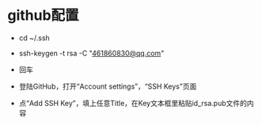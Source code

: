 # github配置

- cd ~/.ssh

- ssh-keygen -t rsa -C "461860830@qq.com"

- 回车

- 登陆GitHub，打开“Account settings”，“SSH Keys”页面

- 点“Add SSH Key”，填上任意Title，在Key文本框里粘贴id_rsa.pub文件的内容
